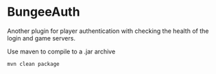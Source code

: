 # BungeeAuth

Another plugin for player authentication with checking the health of the login and game servers.

Use maven to compile to a .jar archive
```
mvn clean package
```
